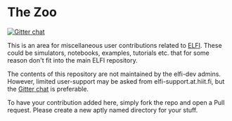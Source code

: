 # The Zoo

[![Gitter chat](https://badges.gitter.im/HIIT/elfi.svg)](https://gitter.im/HIIT/elfi?utm_source=badge&utm_medium=badge&utm_campaign=pr-badge)

This is an area for miscellaneous user contributions related to [ELFI](https://github.com/elfi-dev/elfi). These could be simulators, notebooks, examples, tutorials etc. that for some reason don't fit into the main ELFI repository.

The contents of this repository are not maintained by the elfi-dev admins. However, limited user-support may be asked from elfi-support.at.hiit.fi, but the [Gitter chat](https://gitter.im/HIIT/elfi?utm_source=share-link&utm_medium=link&utm_campaign=share-link) is preferable.

To have your contribution added here, simply fork the repo and open a Pull request. Please create a new aptly named directory for your stuff.
